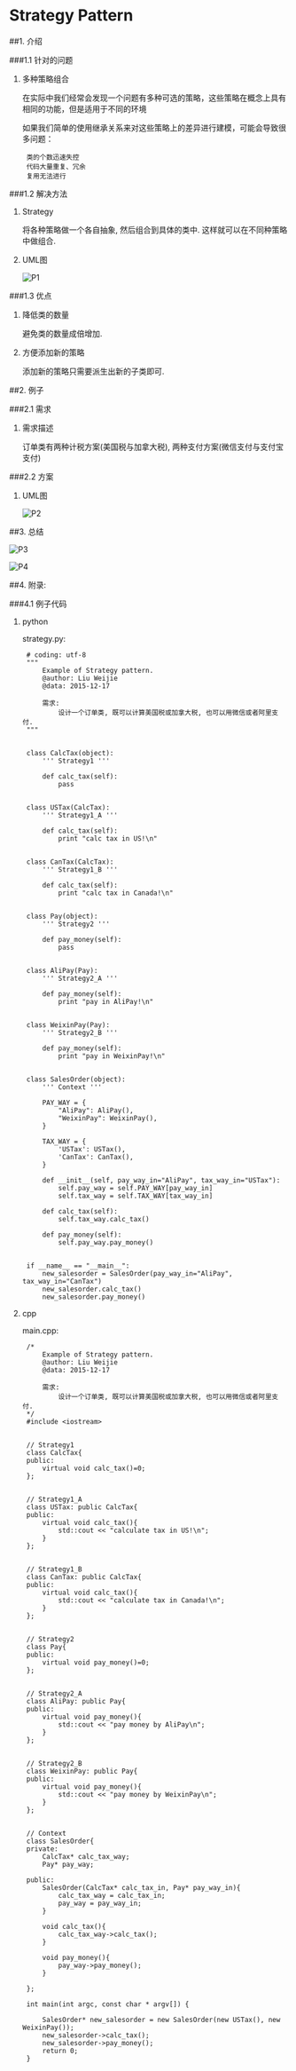 Strategy Pattern
===


##1. 介绍

###1.1 针对的问题

1. 多种策略组合

    在实际中我们经常会发现一个问题有多种可选的策略，这些策略在概念上具有相同的功能，但是适用于不同的环境
    
    如果我们简单的使用继承关系来对这些策略上的差异进行建模，可能会导致很多问题：

        类的个数迅速失控
        代码大量重复、冗余
        复用无法进行

###1.2 解决方法

1. Strategy

    将各种策略做一个各自抽象, 然后组合到具体的类中. 这样就可以在不同种策略中做组合.

2. UML图

    ![P1](./pictures/p1.png)

###1.3 优点

1. 降低类的数量

    避免类的数量成倍增加.

2. 方便添加新的策略

    添加新的策略只需要派生出新的子类即可.

##2. 例子

###2.1 需求

1. 需求描述

    订单类有两种计税方案(美国税与加拿大税), 两种支付方案(微信支付与支付宝支付)

###2.2 方案

1. UML图

    ![P2](./pictures/p2.png)

##3. 总结

![P3](./pictures/p3.png)

![P4](./pictures/p4.png)

##4. 附录:

###4.1 例子代码

1. python

    strategy.py:
    
        # coding: utf-8
        """
            Example of Strategy pattern.
            @author: Liu Weijie
            @data: 2015-12-17
        
            需求:
                设计一个订单类, 既可以计算美国税或加拿大税, 也可以用微信或者阿里支付.
        """
        
        
        class CalcTax(object):
            ''' Strategy1 '''
        
            def calc_tax(self):
                pass
        
        
        class USTax(CalcTax):
            ''' Strategy1_A '''
        
            def calc_tax(self):
                print "calc tax in US!\n"
        
        
        class CanTax(CalcTax):
            ''' Strategy1_B '''
        
            def calc_tax(self):
                print "calc tax in Canada!\n"
        
        
        class Pay(object):
            ''' Strategy2 '''
        
            def pay_money(self):
                pass
        
        
        class AliPay(Pay):
            ''' Strategy2_A '''
        
            def pay_money(self):
                print "pay in AliPay!\n"
        
        
        class WeixinPay(Pay):
            ''' Strategy2_B '''
        
            def pay_money(self):
                print "pay in WeixinPay!\n"
        
        
        class SalesOrder(object):
            ''' Context '''
        
            PAY_WAY = {
                "AliPay": AliPay(),
                "WeixinPay": WeixinPay(),
            }
        
            TAX_WAY = {
                'USTax': USTax(),
                'CanTax': CanTax(),
            }
        
            def __init__(self, pay_way_in="AliPay", tax_way_in="USTax"):
                self.pay_way = self.PAY_WAY[pay_way_in]
                self.tax_way = self.TAX_WAY[tax_way_in]
        
            def calc_tax(self):
                self.tax_way.calc_tax()
        
            def pay_money(self):
                self.pay_way.pay_money()
        
        
        if __name__ == "__main__":
            new_salesorder = SalesOrder(pay_way_in="AliPay", tax_way_in="CanTax")
            new_salesorder.calc_tax()
            new_salesorder.pay_money()

2. cpp

    main.cpp:

        /*
            Example of Strategy pattern.
            @author: Liu Weijie
            @data: 2015-12-17
        
            需求:
                设计一个订单类, 既可以计算美国税或加拿大税, 也可以用微信或者阿里支付.
        */
        #include <iostream>
        
        
        // Strategy1
        class CalcTax{
        public:
            virtual void calc_tax()=0;
        };
        
        
        // Strategy1_A
        class USTax: public CalcTax{
        public:
            virtual void calc_tax(){
                std::cout << "calculate tax in US!\n";
            }
        };
        
        
        // Strategy1_B
        class CanTax: public CalcTax{
        public:
            virtual void calc_tax(){
                std::cout << "calculate tax in Canada!\n";
            }
        };
        
        
        // Strategy2
        class Pay{
        public:
            virtual void pay_money()=0;
        };
        
        
        // Strategy2_A
        class AliPay: public Pay{
        public:
            virtual void pay_money(){
                std::cout << "pay money by AliPay\n";
            }
        };
        
        
        // Strategy2_B
        class WeixinPay: public Pay{
        public:
            virtual void pay_money(){
                std::cout << "pay money by WeixinPay\n";
            }
        };
        
        
        // Context
        class SalesOrder{
        private:
            CalcTax* calc_tax_way;
            Pay* pay_way;
        
        public:
            SalesOrder(CalcTax* calc_tax_in, Pay* pay_way_in){
                calc_tax_way = calc_tax_in;
                pay_way = pay_way_in;
            }
        
            void calc_tax(){
                calc_tax_way->calc_tax();
            }
        
            void pay_money(){
                pay_way->pay_money();
            }
        
        };
        
        int main(int argc, const char * argv[]) {
        
            SalesOrder* new_salesorder = new SalesOrder(new USTax(), new WeixinPay());
            new_salesorder->calc_tax();
            new_salesorder->pay_money();
            return 0;
        }













































































































